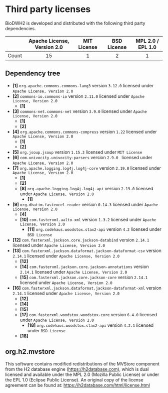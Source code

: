 # Third party licenses
BioDWH2 is developed and distributed with the following third party dependencies.

|       | Apache License, Version 2.0 | MIT License | BSD License | MPL 2.0 / EPL 1.0 |
|-------|:---------------------------:|:-----------:|:-----------:|:-----------------:|
| Count |             15              |      1      |      2      |         1         |

## Dependency tree
  * **[1]** ```org.apache.commons.commons-lang3``` version ```3.12.0``` licensed under ```Apache License, Version 2.0```
  * **[2]** ```commons-io.commons-io``` version ```2.11.0``` licensed under ```Apache License, Version 2.0```
    * **[1]**
  * **[3]** ```commons-net.commons-net``` version ```3.9.0``` licensed under ```Apache License, Version 2.0```
    * **[1]**
    * **[2]**
  * **[4]** ```org.apache.commons.commons-compress``` version ```1.22``` licensed under ```Apache License, Version 2.0```
    * **[1]**
    * **[2]**
  * **[5]** ```org.jsoup.jsoup``` version ```1.15.3``` licensed under ```MIT License```
  * **[6]** ```com.univocity.univocity-parsers``` version ```2.9.0 ``` licensed under ```Apache License, Version 2.0```
  * **[7]** ```org.apache.logging.log4j.log4j-core``` version ```2.19.0``` licensed under ```Apache License, Version 2.0```
    * **[1]**
    * **[2]**
    * **[8]** ```org.apache.logging.log4j.log4j-api``` version ```2.19.0``` licensed under ```Apache License, Version 2.0```
      * **[1]**
  * **[9]** ```org.dhatim.fastexcel-reader``` version ```0.14.3``` licensed under ```Apache License, Version 2.0```
    * **[4]**
    * **[10]** ```com.fasterxml.aalto-xml``` version ```1.3.2``` licensed under ```Apache License, Version 2.0```
      * **[11]** ```org.codehaus.woodstox.stax2-api``` version ```4.2``` licensed under ```BSD License```
  * **[12]** ```com.fasterxml.jackson.core.jackson-databind``` version ```2.14.1``` licensed under ```Apache License, Version 2.0```
  * **[13]** ```com.fasterxml.jackson.dataformat.jackson-dataformat-csv``` version ```2.14.1``` licensed under ```Apache License, Version 2.0```
    * **[12]**
    * **[14]** ```com.fasterxml.jackson.core.jackson-annotations``` version ```2.14.1``` licensed under ```Apache License, Version 2.0```
    * **[15]** ```com.fasterxml.jackson.core.jackson-core``` version ```2.14.1``` licensed under ```Apache License, Version 2.0```
  * **[16]** ```com.fasterxml.jackson.dataformat.jackson-dataformat-xml``` version ```2.14.1``` licensed under ```Apache License, Version 2.0```
    * **[12]**
    * **[14]**
    * **[15]**
    * **[17]** ```com.fasterxml.woodstox.woodstox-core``` version ```6.4.0``` licensed under ```Apache License, Version 2.0```
      * **[18]** ```org.codehaus.woodstox.stax2-api``` version ```4.2.1``` licensed under ```BSD License```
    * **[18]**

## org.h2.mvstore
This software contains modified redistributions of the MVStore component from the H2 database engine (https://h2database.com),
which is dual licensed and available under the MPL 2.0 (Mozilla Public License) or under the EPL 1.0 (Eclipse Public License).
An original copy of the license agreement can be found at: https://h2database.com/html/license.html
